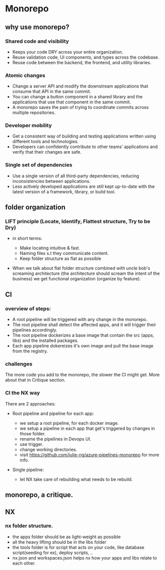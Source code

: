 # Monorepo

## why use monorepo?

### Shared code and visibility 
- Keeps your code DRY across your entire organization. 
- Reuse validation code, UI components, and types across the codebase. 
- Reuse code between the backend, the frontend, and utility libraries.

### Atomic changes 
- Change a server API and modify the downstream applications that consume that API in the same commit. 
- You can change a button component in a shared library and the applications that use that component in the same commit. 
- A monorepo saves the pain of trying to coordinate commits across multiple repositories.

### Developer mobility
- Get a consistent way of building and testing applications written using different tools and technologies. 
- Developers can confidently contribute to other teams’ applications and verify that their changes are safe.

### Single set of dependencies 
- Use a single version of all third-party dependencies, reducing inconsistencies between applications. 
- Less actively developed applications are still kept up-to-date with the latest version of a framework, library, or build tool.

## folder organization

### LIFT principle (Locate, Identify, Flattest structure, Try to be Dry)
- in short terms:
    - Make locating intuitive & fast.
    - Naming files s.t they communicate content.
    - Keep folder structure as flat as possible

- When we talk about flat folder structure combined with uncle bob's screaming architecture (the architecture should scream the intent of the business) we get functional organization (organize by feature).


## CI

### overview of steps:
- A root pipeline will be triggered with any change in the monorepo.
- The root pipeline shall detect the affected apps, and it will trigger their pipelines accordingly.
- The root pipeline dockerizes a base image that contain the src (apps, libs) and the installed packages.
- Each app pipeline dokereizes it's own image and pull the base image from the registry.

### challenges 
The more code you add to the monorepo, the slower the CI might get.
More about that in Critique section.

### CI the NX way
There are 2 approaches: 
- Root pipeline and pipeline for each app:
  - we setup a root pipeline, for each docker image.
  - we setup a pipeline in each app that get's triggered by changes in those folder.
  - rename the pipelines in Devops UI.
  - use trigger.
  - change working directories.
  - visit https://github.com/julie-ng/azure-pipelines-monorepo for more info.

- Single pipeline:
  - let NX take care of rebuilding what needs to be rebuild.
## monorepo, a critique.


## NX
### nx folder structure.
- the apps folder should be as light-weight as possible
- all the heavy lifting should be in the libs folder
- the tools folder is for script that acts on your code, like database script(seeding for ex), deploy scripts, ..
- nx.json and workspaces.json helps nx how your apps and libs relate to each other.